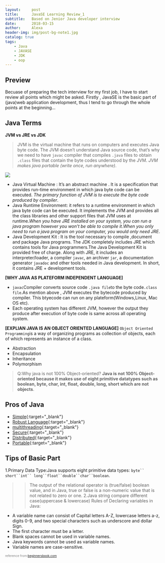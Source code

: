 ```yaml
---
layout:     post
title:      JavaSE Learning Review_1
subtitle:   Based on Jenior Java developer interview 
date:       2018-03-15
author:     Alexa
header-img: img/post-bg-note1.jpg
catalog: true
tags:
    - Java
    - JAVASE
    - JDK
    - oop
---
```


## Preview

Becuase of preparing the tech interview for my first job, I have to start review all points which might be asked. Firstly , JavaSE is the basic part of (java)web application development, thus I tend to go through the whole points at the beginning...

## Java Terms

**JVM vs JRE vs JDK** 

>JVM is the virtual machine that runs on computers and executes Java byte code. The JVM doesn’t understand Java source code, that’s why we need to have `javac` compiler that compiles `.java` files to obtain `.class` files that contain the byte codes understood by the JVM. _JVM makes java portable (write once, run anywhere)_. 

![](https://beginnersbook.com/wp-content/uploads/2013/05/JVM.jpg)
* Java Virtual Machine : It’s an abstract machine . It is a specification that provides run-time environment in which java byte code can be executed. _The primary function of JVM is to execute the byte code produced by compiler_.
* Java Runtime Environment: it refers to a runtime environment in which java byte code can be executed. It implements the JVM and provides all the class libraries and other support files that JVM uses at runtime._When you have JRE installed on your system, you can run a java program however you won’t be able to compile it.When you only need to run a java program on your computer,  you would only need JRE_. 
* Java Development Kit : It is the tool necessary to compile ,document and package Java programs. The JDK completely includes JRE which contains tools for Java programmers.The Java Development Kit is provided free of charge. Along with JRE, it includes an interpreter/loader, a compiler `javac`, an archiver `jar`, a documentation generator `javadoc` and other tools needed in Java development. In short, it contains JRE + development tools.

**[WHY JAVA AS PLATEFORM INDEPENDENT LANGUAGE]**
* `javac`Compiler converts source code `.java file`to the byte code`.class file`.As mention above , JVM executes the bytecode produced by compiler. This btyecode can run on any plateform(Windows,Linux, Mac OS etc). 
* Each operating system has different JVM, however the output they produce after execution of byte code is same across all operating system.

**[EXPLIAN JAVA IS AN OBJECT ORIENTED LANGUAGE]**
`Object Oriented Programming`is a way of organizing programs as collection of objects, each of which represents an instance of a class.
- Abstraction 
- Encapsulation
- Inheritance
- Polymorphism

>Q:Why java is not 100% Object-oriented?
**Java is not 100% Object-oriented because it makes use of eight primitive datatypes such as boolean, byte, char, int, float, double, long, short which are not objects**.

## Pros of Java 
* [Simple](#){:target="_blank"} 
* [Robust Language](#){:target="_blank"} 
* [multithreading](#){:target="_blank"}
* [Secure](#){:target="_blank"} 
* [Distributed](#){:target="_blank"} 
* [Portable](#){:target="_blank"} 

## Tips of Basic Part
1.Primary Data Type:Java supports eight primitive data types: `byte`` short``int`` long``float``double``char``boolean`.
>>The output of the relational operator is (true/false) boolean value, and in Java, true or false is a non-numeric value that is not related to zero or one.
2.Java string compare different case(uppercase & lowercase)
>>Rules of Declaring variables in Java:
* A variable name can consist of Capital letters A-Z, lowercase letters a-z, digits 0-9, and two special characters such as underscore and dollar Sign.
* The first character must be a letter.
* Blank spaces cannot be used in variable names.
* Java keywords cannot be used as variable names.
* Variable names are case-sensitive.
  

<p style="color:gray;font-size:10px">reference from:<a href="https://beginnersbook.com/2013/05/java-introduction">beginnersbook.com<a>


